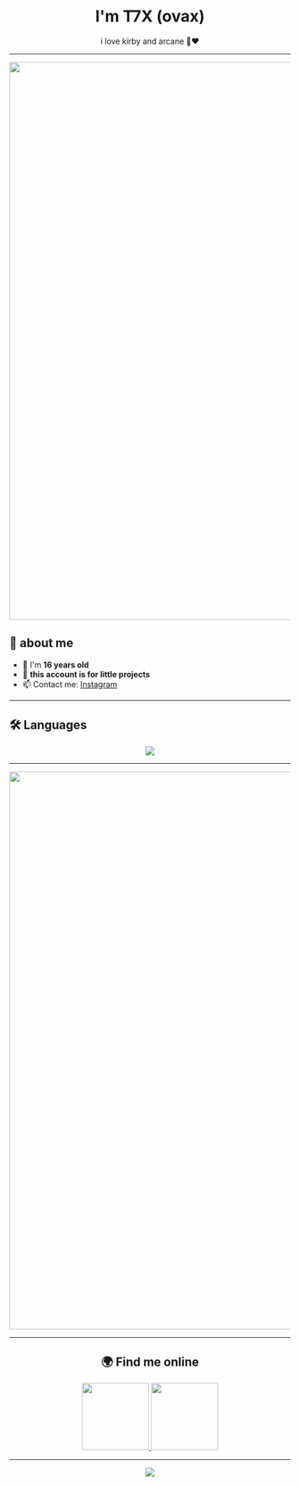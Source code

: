 <h1 align="center">I'm T7X (ovax)</h1>
<p align="center">i love kirby and arcane 🩷❤️</p>

---

<p align="center">
  <img src="https://github.com/T7X-DEV/T7X-DEV/blob/main/arcx.gif"width="1000"/>
</p>

## 💜 about me
- 🎉 I'm **16 years old**
- 🌷 **this account is for little projects**
- 📫 Contact me: [Instagram](https://instagram.com/banaxou)

---

## 🛠️ Languages

<p align="center">
  <img src="https://skillicons.dev/icons?i=javascript,html,css,python"/>
</p>

---

<p align="center">
  <img src="https://i.pinimg.com/originals/6a/cd/07/6acd0780a4c693b2cf8da52b5c44b18e.gif"width="1000"/>
</p>

---

<h2 align="center">🌍 Find me online</h2>
<p align="center">
  <a href="https://instagram.com/banaxou" target="_blank">
    <img src="https://raw.githubusercontent.com/rahuldkjain/github-profile-readme-generator/master/src/images/icons/Social/instagram.svg"height="120" width="120"/>
  </a>
  <a href="https://github.com/banaxou" target="_blank">
    <img src="https://raw.githubusercontent.com/rahuldkjain/github-profile-readme-generator/master/src/images/icons/Social/github.svg"height="120" width="120"/>
  </a>
</p>

---

<p align="center">
  <img src="https://media.tenor.com/DLUGvl-t2QoAAAAi/kirby.gif"/>
</p>
